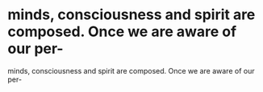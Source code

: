 # minds, consciousness and spirit are composed. Once we are aware of our per-

minds, consciousness and spirit are composed. Once we are aware of our per-